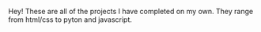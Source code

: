 Hey!
These are all of the projects I have completed on my own. They range from html/css to pyton and javascript. 
